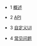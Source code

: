 - 1 [概述](https://github.com/lipangit/JieCaoVideoPlayer/wiki#1)

- 2 [API](https://github.com/lipangit/JieCaoVideoPlayer/wiki/API)

- 3 [自定义UI](https://github.com/lipangit/JieCaoVideoPlayer/wiki/自定义UI)

- 4 [常见问题](https://github.com/lipangit/JieCaoVideoPlayer/wiki/常见问题)